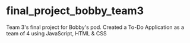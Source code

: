 # final_project_bobby_team3
Team 3's final project for Bobby's pod.
Created a To-Do Application as a team of 4 using JavaScript, HTML & CSS
